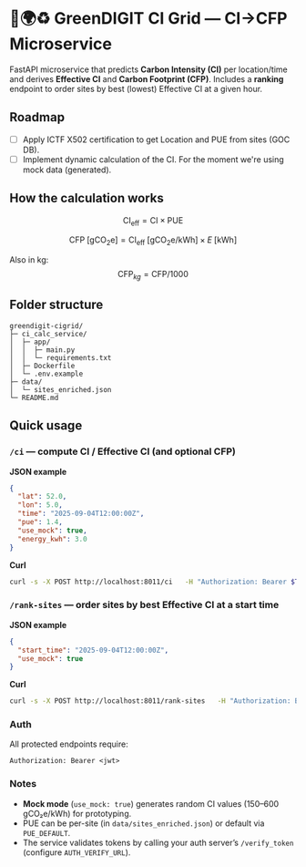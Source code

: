 # 🌱🌍♻️ GreenDIGIT CI Grid — CI→CFP Microservice

FastAPI microservice that predicts **Carbon Intensity (CI)** per location/time and derives **Effective CI** and **Carbon Footprint (CFP)**. Includes a **ranking** endpoint to order sites by best (lowest) Effective CI at a given hour.

## Roadmap
- [ ] Apply ICTF X502 certification to get Location and PUE from sites (GOC DB).
- [ ] Implement dynamic calculation of the CI. For the moment we're using mock data (generated).

## How the calculation works

$$
\mathrm{CI}_{\mathrm{eff}} = \mathrm{CI} \times \mathrm{PUE}
$$

$$
\mathrm{CFP}\;[\mathrm{gCO_2e}] = \mathrm{CI}_{\mathrm{eff}}\;[\mathrm{gCO_2e/kWh}] \times E\;[\mathrm{kWh}]
$$

Also in kg: 
$$ 
\mathrm{CFP}_{kg} = \mathrm{CFP}/1000 
$$

## Folder structure
```text
greendigit-cigrid/
├─ ci_calc_service/
│  ├─ app/
│  │  ├─ main.py
│  │  └─ requirements.txt
│  ├─ Dockerfile
│  └─ .env.example
├─ data/
│  └─ sites_enriched.json
└─ README.md
```

## Quick usage

### `/ci` — compute CI / Effective CI (and optional CFP)

**JSON example**
```json
{
  "lat": 52.0,
  "lon": 5.0,
  "time": "2025-09-04T12:00:00Z",
  "pue": 1.4,
  "use_mock": true,
  "energy_kwh": 3.0
}
```

**Curl**
```bash
curl -s -X POST http://localhost:8011/ci   -H "Authorization: Bearer $TOKEN"   -H "Content-Type: application/json"   -d '{"lat":52.0,"lon":5.0,"time":"2025-09-04T12:00:00Z","pue":1.4,"use_mock":true,"energy_kwh":3.0}'
```

### `/rank-sites` — order sites by best Effective CI at a start time

**JSON example**
```json
{
  "start_time": "2025-09-04T12:00:00Z",
  "use_mock": true
}
```

**Curl**
```bash
curl -s -X POST http://localhost:8011/rank-sites   -H "Authorization: Bearer $TOKEN"   -H "Content-Type: application/json"   -d '{"start_time":"2025-09-04T12:00:00Z","use_mock":true}'
```

### Auth
All protected endpoints require:
```
Authorization: Bearer <jwt>
```

### Notes
- **Mock mode** (`use_mock: true`) generates random CI values (150–600 gCO₂e/kWh) for prototyping.
- PUE can be per-site (in `data/sites_enriched.json`) or default via `PUE_DEFAULT`.
- The service validates tokens by calling your auth server’s `/verify_token` (configure `AUTH_VERIFY_URL`).
